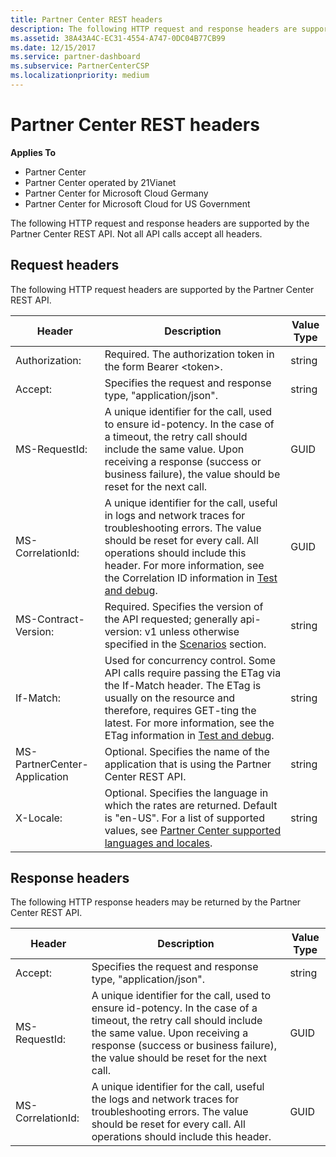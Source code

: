 ```yaml
---
title: Partner Center REST headers
description: The following HTTP request and response headers are supported by the Partner Center REST API.
ms.assetid: 38A43A4C-EC31-4554-A747-0DC04B77CB99
ms.date: 12/15/2017
ms.service: partner-dashboard
ms.subservice: PartnerCenterCSP
ms.localizationpriority: medium
---
```


# Partner Center REST headers


**Applies To**

- Partner Center
- Partner Center operated by 21Vianet
- Partner Center for Microsoft Cloud Germany
- Partner Center for Microsoft Cloud for US Government

The following HTTP request and response headers are supported by the
Partner Center REST API. Not all API calls accept all headers.

## <span id="Request_headers"/><span id="request_headers"/><span id="REQUEST_HEADERS"/>Request headers


The following HTTP request headers are supported by the Partner Center
REST API.

| Header                       | Description                                                                                                                                                                                                                                                                            | Value Type |
|------------------------------|----------------------------------------------------------------------------------------------------------------------------------------------------------------------------------------------------------------------------------------------------------------------------------------|------------|
| Authorization:               | Required. The authorization token in the form Bearer &lt;token&gt;.                                                                                                                                                                                                                    | string     |
| Accept:                      | Specifies the request and response type, "application/json".                                                                                                                                                                                                                           | string     |
| MS-RequestId:                | A unique identifier for the call, used to ensure id-potency. In the case of a timeout, the retry call should include the same value. Upon receiving a response (success or business failure), the value should be reset for the next call.                                            | GUID       |
| MS-CorrelationId:            | A unique identifier for the call, useful in logs and network traces for troubleshooting errors. The value should be reset for every call. All operations should include this header. For more information, see the Correlation ID information in [Test and debug](test-and-debug.md). | GUID       |
| MS-Contract-Version:         | Required. Specifies the version of the API requested; generally api-version: v1 unless otherwise specified in the [Scenarios](scenarios.md) section.                                                                                                                                  | string     |
| If-Match:                    | Used for concurrency control. Some API calls require passing the ETag via the If-Match header. The ETag is usually on the resource and therefore, requires GET-ting the latest. For more information, see the ETag information in [Test and debug](test-and-debug.md).                | string     |
| MS-PartnerCenter-Application | Optional. Specifies the name of the application that is using the Partner Center REST API.                                                                                                                                                                                             | string     |
| X-Locale:                    | Optional. Specifies the language in which the rates are returned. Default is "en-US". For a list of supported values, see [Partner Center supported languages and locales](partner-center-supported-languages-and-locales.md).                                                                                                                                                                                                  | string     |

 

## <span id="Response_headers"/><span id="response_headers"/><span id="RESPONSE_HEADERS"/>Response headers


The following HTTP response headers may be returned by the Partner
Center REST API.

| Header            | Description                                                                                                                                                                                                                                 | Value Type |
|-------------------|---------------------------------------------------------------------------------------------------------------------------------------------------------------------------------------------------------------------------------------------|------------|
| Accept:           | Specifies the request and response type, "application/json".                                                                                                                                                                                | string     |
| MS-RequestId:     | A unique identifier for the call, used to ensure id-potency. In the case of a timeout, the retry call should include the same value. Upon receiving a response (success or business failure), the value should be reset for the next call. | GUID       |
| MS-CorrelationId: | A unique identifier for the call, useful the logs and network traces for troubleshooting errors. The value should be reset for every call. All operations should include this header.                                                       | GUID       |

 

 

 




